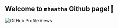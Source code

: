 ## Welcome to `mhaatha` Github page!👋

![GitHub Profile Views](https://komarev.com/ghpvc/?username=username-anda)

<!--START_SECTION:waka-->
<!--END_SECTION:waka-->
